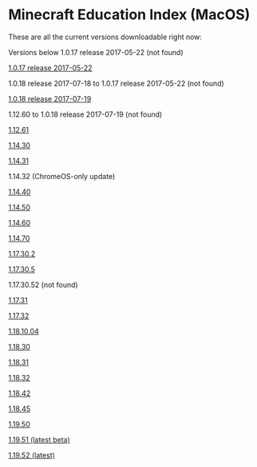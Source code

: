 # Minecraft Education Index (MacOS)
These are all the current versions downloadable right now:

Versions below 1.0.17 release 2017-05-22 (not found)

[1.0.17 release 2017-05-22](https://web.archive.org/web/20170611171509/https://meedownloads.blob.core.windows.net/1-0-17-release-20170522/macOS/minecraft_education_edition.dmg)

1.0.18 release 2017-07-18 to 1.0.17 release 2017-05-22 (not found)

[1.0.18 release 2017-07-19](https://web.archive.org/web/20171025001831if_/https://meedownloads.blob.core.windows.net/1-0-18-release-20170719/macOS/Minecraft_Education_Edition.dmg)

1.12.60 to 1.0.18 release 2017-07-19 (not found)

[1.12.61](https://web.archive.org/web/20200429143946/https://meedownloads.azureedge.net/retailbuilds/MacOS/Minecraft_Education_Edition.dmg)

[1.14.30](https://downloads.minecrafteduservices.com/mee-betabuilds/macOS/Minecraft_Education_Edition.dmg)

[1.14.31](https://downloads.minecrafteduservices.com/retailbuilds/MacOS/Minecraft_Education_Edition.dmg)

1.14.32 (ChromeOS-only update)

[1.14.40](https://downloads.minecrafteduservices.com/mee-betabuilds/macOS/Minecraft_Education_Edition_1.14.40.0.dmg)

[1.14.50](https://downloads.minecrafteduservices.com/retailbuilds/MacOS/Minecraft_Education_Edition_1-14-50-0.dmg)

[1.14.60](https://downloads.minecrafteduservices.com/mee-betabuilds/macOS/Minecraft_Education_Edition_1.14.60.0.dmg)

[1.14.70](https://downloads.minecrafteduservices.com/retailbuilds/MacOS/Minecraft_Education_Edition_1-14-70-0.dmg)

[1.17.30.2](https://downloads.minecrafteduservices.com/mee-betabuilds/macOS/Minecraft_Education_Edition_1.17.30.2.dmg)

[1.17.30.5](https://downloads.minecrafteduservices.com/retailbuilds/MacOS/Minecraft_Education_Edition_1-17-30-5.dmg)

1.17.30.52 (not found)

[1.17.31](https://downloads.minecrafteduservices.com/retailbuilds/MacOS/Minecraft_Education_Edition_1-17-31-0.dmg)

[1.17.32](https://downloads.minecrafteduservices.com/retailbuilds/MacOS/Minecraft_Education_Edition_1-17-32-00.dmg)

[1.18.10.04](https://downloads.minecrafteduservices.com/mee-betabuilds/macOS/Minecraft_Education_Edition_1.18.10.04.dmg)

[1.18.30](https://downloads.minecrafteduservices.com/mee-betabuilds/macOS/Minecraft_Education_Edition_1.18.30.0.dmg)

[1.18.31](https://downloads.minecrafteduservices.com/mee-betabuilds/macOS/Minecraft_Education_Edition_1.18.31.0.dmg)

[1.18.32](https://downloads.minecrafteduservices.com/retailbuilds/MacOS/Minecraft_Education_Edition_1.18.32.0.dmg)

[1.18.42](https://downloads.minecrafteduservices.com/retailbuilds/MacOS/Minecraft_Education_Edition_1.18.42.0.dmg)

[1.18.45](https://downloads.minecrafteduservices.com/retailbuilds/MacOS/Minecraft_Education_1.18.45.0.dmg)

[1.19.50](https://downloads.minecrafteduservices.com/mee-betabuilds/macOS/Minecraft_Education_Edition_1.19.50.0.dmg)

[1.19.51 (latest beta)](https://aka.ms/downloadmee-macosBeta)

[1.19.52 (latest)](https://aka.ms/meeclientmacos)
